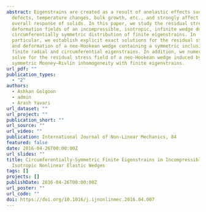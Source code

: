 ```yaml
---
abstract: Eigenstrains are created as a result of anelastic effects such as
  defects, temperature changes, bulk growth, etc., and strongly affect the
  overall response of solids. In this paper, we study the residual stress and
  deformation fields of an incompressible, isotropic, infinite wedge due to a
  circumferentially symmetric distribution of finite eigenstrains. In
  particular, we establish explicit exact solutions for the residual stresses
  and deformation of a neo-Hookean wedge containing a symmetric inclusion with
  finite radial and circumferential eigenstrains. In addition, we numerically
  solve for the residual stress field of a neo-Hookean wedge induced by a
  symmetric Mooney–Rivlin inhomogeneity with finite eigenstrains.
url_pdf: ""
publication_types:
  - "2"
authors:
  - Ashkan Golgoon
  - admin
  - Arash Yavari
url_dataset: ""
url_project: ""
publication_short: ""
url_source: ""
url_video: ""
publication: International Journal of Non-Linear Mechanics, 84
featured: false
date: 2016-04-26T00:00:00Z
url_slides: ""
title: Circumferentially-Symmetric Finite Eigenstrains in Incompressible
  Isotropic Nonlinear Elastic Wedges
tags: []
projects: []
publishDate: 2016-04-26T00:00:00Z
url_poster: ""
url_code: ""
doi: https://doi.org/10.1016/j.ijnonlinmec.2016.04.007
---
```

